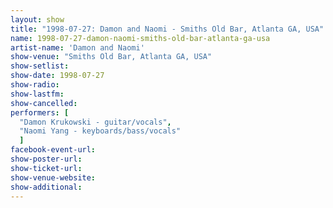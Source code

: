```yaml
---
layout: show
title: "1998-07-27: Damon and Naomi - Smiths Old Bar, Atlanta GA, USA"
name: 1998-07-27-damon-naomi-smiths-old-bar-atlanta-ga-usa
artist-name: 'Damon and Naomi'
show-venue: "Smiths Old Bar, Atlanta GA, USA"
show-setlist: 
show-date: 1998-07-27
show-radio: 
show-lastfm: 
show-cancelled: 
performers: [
  "Damon Krukowski - guitar/vocals",
  "Naomi Yang - keyboards/bass/vocals"
  ]
facebook-event-url: 
show-poster-url: 
show-ticket-url: 
show-venue-website: 
show-additional: 
---
```


